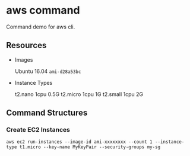 # aws command

Command demo for aws cli.

## Resources

- Images

  Ubuntu 16.04 `ami-d28a53bc`

- Instance Types

  t2.nano   1cpu  0.5G
  t2.micro  1cpu  1G
  t2.small  1cpu  2G

## Command Structures

### Create EC2 Instances

`aws ec2 run-instances --image-id ami-xxxxxxxx --count 1 --instance-type t1.micro --key-name MyKeyPair --security-groups my-sg`
